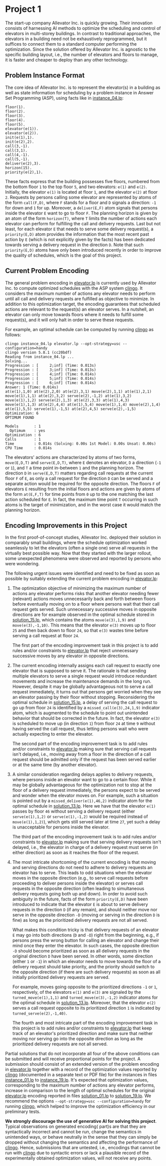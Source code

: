 # Project 1

The start-up company AIlevator Inc. is quickly growing. Their innovation consists of harnessing AI methods to optimize the scheduling and control of elevators in multi-storey buildings. In contrast to traditional approaches, the elevators in a building need not be exhaustively reprogrammed, but it suffices to connect them to a standard computer performing the optimization. Since the solution offered by AIlevator Inc. is agnostic to the specific building layout, i.e., the number of elevators and floors to manage, it is faster and cheaper to deploy than any other technology.

## Problem Instance Format

The core idea of AIlevator Inc. is to represent the elevator(s) in a building as well as state information for scheduling by a problem instance in Answer Set Programming (ASP), using facts like in [instance_04.lp](./instance_04.lp):

    floor(1).
    floor(2).
    floor(3).
    floor(4).
    floor(5).
    elevator(e(1)).
    elevator(e(2)).
    init(e(1),1).
    init(e(2),2).
    call(3,-1).
    call(3,1).
    call(4,-1).
    call(5,-1).
    deliver(e(2),3).
    horizon(15).
    priority(e(2),1).

These facts express that the building possesses five floors, numbered from the bottom floor `1` to the top floor `5`, and two elevators: `e(1)` and `e(2)`. Initially, the elevator `e(1)` is located at floor `1`, and the elevator `e(2)` at floor `2`. Requests by persons calling some elevator are represented by atoms of the form `call(F,D)`, where `F` stands for a floor and `D` signals a direction: `-1` for down and `1` for up. Moreover, a `deliver(E,F)` atom signals that persons inside the elevator `E` want to go to floor `F`. The planning horizon is given by an atom of the form `horizon(T)`, where `T` limits the number of actions each elevator can perform for fulfilling the call and delivery requests. Last but not least, for each elevator `E` that needs to serve some delivery request(s), a `priority(E,D)` atom provides the information that the most recent past action by `E` (which is not explicitly given by the facts) has been dedicated towards serving a delivery request in the direction `D`. Note that such `priority(E,D)` atoms have only been introduced recently in order to improve the quality of schedules, which is the goal of this project.

## Current Problem Encoding

The general problem encoding in [elevator.lp](./elevator.lp) is currently used by AIlevator Inc. to compute optimized schedules with the ASP system [clingo](https://potassco.org/clingo/). It considers the maximum number of actions any elevator needs to perform until all call and delivery requests are fulfilled as objective to minimize. In addition to this optimization target, the encoding guarantees that scheduled actions are relevant to the request(s) an elevator serves. In a nutshell, an elevator can only move towards floors where it needs to fulfill some request(s), and it will only halt in order to serve these requests.

For example, an optimal schedule can be computed by running [clingo](https://potassco.org/clingo/) as follows:

    clingo instance_04.lp elevator.lp --opt-strategy=usc --configuration=handy
    clingo version 5.8.1 (cc20bdf)
    Reading from instance_04.lp ...
    Solving...
    Progression : [     2;inf] (Time: 0.013s)
    Progression : [     3;inf] (Time: 0.013s)
    Progression : [     4;inf] (Time: 0.014s)
    Progression : [     5;inf] (Time: 0.014s)
    Progression : [     6;inf] (Time: 0.014s)
    Answer: 1 (Time: 0.014s)
    at(e(1),1,0) at(e(2),2,0) at(e(2),3,1) move(e(2),1,1) at(e(1),2,1) move(e(1),1,1) at(e(2),3,2) serve(e(2),-1,2) at(e(1),3,2) move(e(1),1,2) serve(e(2),1,3) at(e(2),3,3) at(e(1),4,3) move(e(1),1,3) at(e(2),4,4) at(e(1),5,4) move(e(1),1,4) move(e(2),1,4) at(e(1),5,5) serve(e(1),-1,5) at(e(2),4,5) serve(e(2),-1,5)
    Optimization: 6
    OPTIMUM FOUND
    
    Models       : 1
      Optimum    : yes
    Optimization : 6
    Calls        : 1
    Time         : 0.014s (Solving: 0.00s 1st Model: 0.00s Unsat: 0.00s)
    CPU Time     : 0.014s

The elevators' actions are characterized by atoms of two forms, `move(E,D,T)` and `serve(E,D,T)`, where `E` denotes an elevator, `D` a direction (`-1` or `1`), and `T` a time point in-between `1` and the planning horizon. The direction `D` in `serve(E,D,T)` matters regarding call requests at the current floor `F` of `E`, as only a call request for the direction `D` can be served and a separate action would be required for the opposite direction. The floors `F` of elevators `E` resulting from the initial floors and actions are given by atoms of the form `at(E,F,T)` for time points from `0` up to the one matching the last action scheduled for `E`. In fact, the maximum time point `T` occurring in such atoms
is the target of minimization, and in the worst case it would match the planning horizon.

## Encoding Improvements in this Project

In the first proof-of-concept studies, AIlevator Inc. deployed their solution in comparably small buildings, where the schedule optimization worked seamlessly to let the elevators (often a single one) serve all requests in the virtually best possible way. Now that they started with the larger rollout, some unexpected phenomena were observed and reported by persons who were wondering.

The following urgent issues were identified and need to be fixed as soon as possible by suitably extending the current problem encoding in [elevator.lp](./elevator.lp):

1. The optimization objective of minimizing the maximum number of actions any elevator performs risks that another elevator needing fewer (relevant) actions moves unnecessarily back and forth between floors before eventually moving on to a floor where persons wait that their call request gets served. Such unnecessary successive moves in opposite directions are for example observed in the optimal schedule stored in [solution_15.lp](./solution_15.lp), which contains the atoms `move(e(3),1,9)` and `move(e(3),-1,10)`. This means that the elevator `e(3)` moves up to floor `25` and then back down to floor `24`, so that `e(3)` wastes time before serving a call request at floor `24`.

   The first part of the encoding improvement task in this project is to add rules and/or constraints to [elevator.lp](./elevator.lp) that reject unnecessary successive moves by any elevator in opposite directions.

2. The current encoding internally assigns each call request to exactly one elevator that is supposed to serve it. The rationale is that sending multiple elevators to serve a single request would introduce redundant movements and increase the maintenance demands in the long run. However, despite it may be globally advantageous not to serve a call request immediately, it turns out that persons get worried when they see an elevator passing by their floor without stopping. Reconsidering the optimal schedule in [solution_15.lp](./solution_15.lp), a delay of serving the call request to go up from floor `24` is identified by a `missed_call(e(3),24,1,9)` indicator atom, which is augmented to the schedule to point out unintended behavior that should be corrected in the future. In fact, the elevator `e(3)` is scheduled to move up (in direction `1`) from floor `24` at time `9` without having served the call request, thus letting persons wait who were actually expecting to enter the elevator.

   The second part of the encoding improvement task is to add rules and/or constraints to [elevator.lp](./elevator.lp) making sure that serving call requests isn't delayed, i.e., moving away from a floor in the direction of a call request should be admitted only if the request has been served earlier or at the same time (by another elevator).

3. A similar consideration regarding delays applies to delivery requests, where persons inside an elevator want to go to a certain floor. While it may be globally advantageous for the optimization not to stop at the floor of a delivery request immediately, the persons expect to be served and wonder when the elevator moves on. For example, such a situation is pointed out by a `missed_deliver(e(1),46,2)` indicator atom for the optimal schedule in [solution_13.lp](./solution_13.lp). Here we have that the elevator `e(1)` passes by floor `46` without serving a delivery request (either `serve(e(1),1,2)` or `serve(e(1),-1,2)` would be required instead of `move(e(1),1,2)`), which gets still served later at time `27`, yet such a delay is unacceptable for persons inside the elevator.

   The third part of the encoding improvement task is to add rules and/or constraints to [elevator.lp](./elevator.lp) making sure that serving delivery requests isn't delayed, i.e., the elevator in charge of a delivery request must serve (in either direction) as soon as it reaches the floor of the request.

4. The most intricate shortcoming of the current encoding is that moving and serving directions do not need to adhere to delivery requests an elevator has to serve. This leads to odd situations when the elevator moves in the opposite direction (e.g., to serve call requests before proceeding to deliver persons inside the elevator) or serves call requests in the opposite direction (often leading to simultaneous delivery requests going both up and down). In order to avoid such ambiguity in the future, facts of the form `priority(E,D)` have been introduced to indicate that the elevator `E` is about to serve delivery requests in the direction `D` (if any remain), and should neither move nor serve in the opposite direction `-D` (moving or serving in the direction `D` is fine) as long as the prioritized delivery requests are not all served.

   What makes this condition tricky is that delivery requests of an elevator `E` may go into both directions (`D` and `-D`) right from the beginning, e.g., if persons press the wrong button for calling an elevator and change their mind once they enter the elevator. In such cases, the opposite direction `-D` should become prioritized as soon as all delivery requests in the original direction `D` have been served. In other words, some direction (either `1` or `-1`) in which an elevator needs to move towards the floor of a delivery request should take priority, and the priority should switch to the opposite direction (if there are such delivery requests) as soon as all initially prioritized delivery requests are served.

   For example, moves going opposite to the prioritized directions `-1` or `1`, respectively, of the elevators `e(1)` and `e(3)` are signaled by the `turned_move(e(1),1,1)` and `turned_move(e(3),-1,2)` indicator atoms for the optimal schedule in [solution_13.lp](./solution_13.lp). Moreover, that the elevator `e(2)` serves a call request opposite to its prioritized direction `1` is indicated by `turned_serve(e(2),-1,40)`.

   The fourth and most intricate part of the encoding improvement task in this project is to add rules and/or constraints to [elevator.lp](./elevator.lp) that keep track of an elevator's prioritized direction and make sure that neither moving nor serving go into the opposite direction as long as the prioritized delivery requests are not all served.

Partial solutions that do not incorporate all four of the above conditions can be submitted and will receive proportional points for the project. A submission should consist of an extended version of the problem encoding in [elevator.lp](./elevator.lp) together with a record of the optimization values reported by [clingo](https://potassco.org/clingo/) (documented in a separate text or PDF file) for the instances in files [instance_01.lp](./instance_01.lp) to [instance_19.lp](./instance_19.lp). It's expected that optimization values, corresponding to the maximum number of actions any elevator performs, increase in comparison to the length of optimal schedules for the original [elevator.lp](./elevator.lp) encoding reported in files [solution_01.lp](./solution_01.lp) to [solution_19.lp](./solution_19.lp). We recommend the options `--opt-strategy=usc --configuration=handy` for running [clingo](https://potassco.org/clingo/), which helped to improve the optimization efficiency in our preliminary tests.

**We strongly discourage the use of generative AI for solving this project**. Typical observations on generated encoding( part)s are that they are syntactically incorrect and cannot be run, change the semantics in unintended ways, or behave neutrally in the sense that they can simply be dropped without changing the semantics and affecting the performance of [clingo](https://potassco.org/clingo/). Hence, submissions that are untested, i.e., encodings that cannot be run with [clingo](https://potassco.org/clingo/) due to syntactic errors or lack a plausible record of the experimentally obtained optimization values, will not receive any points.  